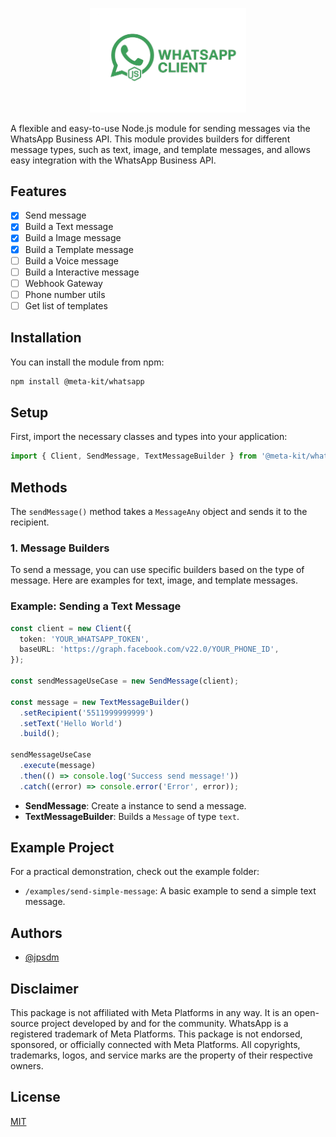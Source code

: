 <p align="center">
  <img src="https://github.com/jpsdm/meta-kit/blob/master/.github/image/whatsapp-brand.png?raw=true" alt="Whatsapp Meta Kit" width="250">
</p>

A flexible and easy-to-use Node.js module for sending messages via the WhatsApp Business API. This module provides builders for different message types, such as text, image, and template messages, and allows easy integration with the WhatsApp Business API.

## Features

- [x] Send message
- [x] Build a Text message
- [x] Build a Image message
- [x] Build a Template message
- [ ] Build a Voice message
- [ ] Build a Interactive message
- [ ] Webhook Gateway
- [ ] Phone number utils
- [ ] Get list of templates

## Installation

You can install the module from npm:

```bash
npm install @meta-kit/whatsapp
```

## Setup

First, import the necessary classes and types into your application:

```ts
import { Client, SendMessage, TextMessageBuilder } from '@meta-kit/whatsapp';
```

## Methods

The `sendMessage()` method takes a `MessageAny` object and sends it to the recipient.

### 1. **Message Builders**

To send a message, you can use specific builders based on the type of message. Here are examples for text, image, and template messages.

### Example: Sending a Text Message

```ts
const client = new Client({
  token: 'YOUR_WHATSAPP_TOKEN',
  baseURL: 'https://graph.facebook.com/v22.0/YOUR_PHONE_ID',
});

const sendMessageUseCase = new SendMessage(client);

const message = new TextMessageBuilder()
  .setRecipient('5511999999999')
  .setText('Hello World')
  .build();

sendMessageUseCase
  .execute(message)
  .then(() => console.log('Success send message!'))
  .catch((error) => console.error('Error', error));
```

- **SendMessage**: Create a instance to send a message.
- **TextMessageBuilder**: Builds a `Message` of type `text`.

## Example Project

For a practical demonstration, check out the example folder:

- `/examples/send-simple-message`: A basic example to send a simple text message.

## Authors

- [@jpsdm](https://www.github.com/jpsdm)

## Disclaimer

This package is not affiliated with Meta Platforms in any way. It is an open-source project developed by and for the community. WhatsApp is a registered trademark of Meta Platforms. This package is not endorsed, sponsored, or officially connected with Meta Platforms. All copyrights, trademarks, logos, and service marks are the property of their respective owners.

## License

[MIT](https://github.com/jpsdm/meta-kit/blob/master/packages/whatsapp/LICENSE)
